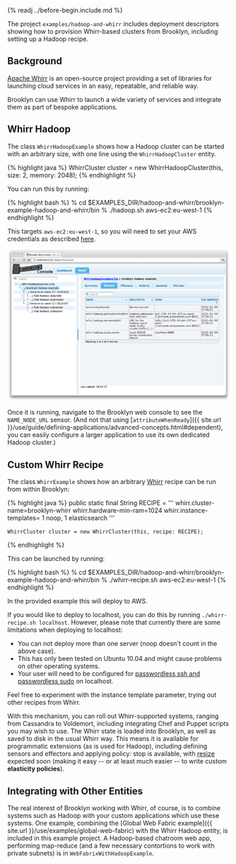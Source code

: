 {% readj ../before-begin.include.md %}

The project ``examples/hadoop-and-whirr`` includes deployment descriptors 
showing how to provision Whirr-based clusters from Brooklyn,
including setting up a Hadoop recipe.

## Background

[Apache Whirr](http://whirr.apache.org) is an open-source project providing
a set of libraries for launching cloud services in an easy, repeatable, and reliable way.

Brooklyn can use Whirr to launch a wide variety of services
and integrate them as part of bespoke applications.


## Whirr Hadoop

The class ``WhirrHadoopExample`` shows how a Hadoop cluster can be started
with an arbitrary size, with one line using the ``WhirrHadoopCluster`` entity.

{% highlight java %}
    WhirrCluster cluster = new WhirrHadoopCluster(this, size: 2, memory: 2048);
{% endhighlight %}

You can run this by running:

{% highlight bash %}
% cd $EXAMPLES_DIR/hadoop-and-whirr/brooklyn-example-hadoop-and-whirr/bin
% ./hadoop.sh aws-ec2:eu-west-1
{% endhighlight %}

This targets ``aws-ec2:eu-west-1``,
so you will need to set your AWS credentials as described [here]({{site.url}}/use/guide/management/index.html#startup-config). 

[![Web Console Showing Whirr-launched Hadoop Cluster](whirrhadoop-w750.png "Web Console Showing Whirr-launched Hadoop Cluster")](whirrhadoop.png) 

Once it is running, navigate to the Brooklyn web console to see the ``NAME_NODE_URL`` sensor.
(And not that using [``attributeWhenReady``]({{ site.url }}/use/guide/defining-applications/advanced-concepts.html#dependent), 
you can easily configure a larger application to use its own dedicated Hadoop cluster.)


<a name="custom-whirr-recipe"></a>
## Custom Whirr Recipe

The class ``WhirrExample`` shows how an arbitrary [Whirr](http://whirr.apache.org) recipe
can be run from within Brooklyn:

{% highlight java %}
    public static final String RECIPE = '''
whirr.cluster-name=brooklyn-whirr
whirr.hardware-min-ram=1024
whirr.instance-templates= 1 noop, 1 elasticsearch
'''

    WhirrCluster cluster = new WhirrCluster(this, recipe: RECIPE);
{% endhighlight %}

This can be launched by running:

{% highlight bash %}
% cd $EXAMPLES_DIR/hadoop-and-whirr/brooklyn-example-hadoop-and-whirr/bin
% ./whirr-recipe.sh aws-ec2:eu-west-1
{% endhighlight %} 

In the provided example this will deploy to AWS.

If you would like to deploy to localhost, you can do this by running ``./whirr-recipe.sh localhost``. However, please note that currently there are some limitations when deploying to localhost:

*	You can not deploy more than one server (noop doesn't count in the above case).
*	This has only been tested on Ubuntu 10.04 and might cause problems on other operating systems.
*	Your user will need to be configured for [passwordless ssh and passwordless sudo](http://docs.outerthought.org/lilyenterprise-docs-trunk/539-lily/541-lily.html) on localhost.


Feel free to experiment with the instance template parameter,
trying out other recipes from Whirr.

With this mechanism, you can roll out Whirr-supported systems, 
ranging from Cassandra to Voldemort, including integrating 
Chef and Puppet scripts you may wish to use.
The Whirr state is loaded into Brooklyn, as well as saved to disk in the usual Whirr way.
This means it is available for programmatic extensions (as is used for Hadoop),
including defining sensors and effectors and applying policy:
stop is available, with [resize](https://issues.apache.org/jira/browse/WHIRR-214) expected soon
(making it easy -- or at least much easier -- to write custom **elasticity policies**).


## Integrating with Other Entities

The real interest of Brooklyn working with Whirr, of course, is to combine systems such as Hadoop
with your custom applications which use these systems.
One example, combining the [Global Web Fabric example]({{ site.url }}/use/examples/global-web-fabric)
with the Whirr Hadoop entity, is included in this example project.
A Hadoop-based chatroom web app, performing map-reduce (and a few necessary contortions to work with private subnets)
is in ``WebFabrixWithHadoopExample``. 
 